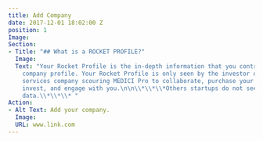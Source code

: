 ```yaml
---
title: Add Company
date: 2017-12-01 18:02:00 Z
position: 1
Image: 
Section:
- Title: "## What is a ROCKET PROFILE?"
  Image: 
  Text: "Your Rocket Profile is the in-depth information that you contribute to your
    company profile. Your Rocket Profile is only seen by the investor or financial
    services company scouring MEDICI Pro to collaborate, purchase your offerings,
    invest, and engage with you.\n\n\\*\\*\\*Others startups do not see your sensitive
    data.\\*\\*\\* "
Action:
- Alt Text: Add your company.
  Image: 
  URL: www.link.com
---
```


